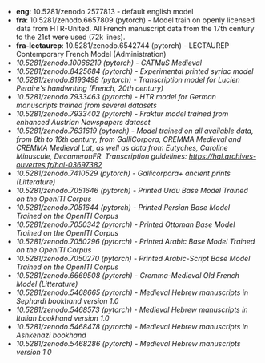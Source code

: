 
- **eng**: 10.5281/zenodo.2577813 \- default english model
- **fra**: 10.5281/zenodo.6657809 (pytorch) \- Model train on openly licensed data from HTR-United. All French manuscript data from the 17th century to the 21st were used (72k lines).
- **fra-lectaurep**: 10.5281/zenodo.6542744 (pytorch) \- LECTAUREP Contemporary French Model (Administration)
- *10.5281/zenodo.10066219 (pytorch) \- CATMuS Medieval*
- *10.5281/zenodo.8425684 (pytorch) \- Experimental printed syriac model*
- *10.5281/zenodo.8193498 (pytorch) \- Transcription model for Lucien Peraire's handwriting (French, 20th century)*
- *10.5281/zenodo.7933463 (pytorch) \- HTR model for German manuscripts trained from several datasets*
- *10.5281/zenodo.7933402 (pytorch) \- Fraktur model trained from enhanced Austrian Newspapers dataset*
- *10.5281/zenodo.7631619 (pytorch) \- Model trained on all available data, from 8th to 16th century, from GalliCorpora, CREMMA Medieval and CREMMA Medieval Lat, as well as data from Eutyches, Caroline Minuscule, DecameronFR. Transcription guidelines: https://hal.archives-ouvertes.fr/hal-03697382*
- *10.5281/zenodo.7410529 (pytorch) \- Gallicorpora+ ancient prints (Litterature)*
- *10.5281/zenodo.7051646 (pytorch) \- Printed Urdu Base Model Trained on the OpenITI Corpus*
- *10.5281/zenodo.7051644 (pytorch) \- Printed Persian Base Model Trained on the OpenITI Corpus*
- *10.5281/zenodo.7050342 (pytorch) \- Printed Ottoman Base Model Trained on the OpenITI Corpus*
- *10.5281/zenodo.7050296 (pytorch) \- Printed Arabic Base Model Trained on the OpenITI Corpus*
- *10.5281/zenodo.7050270 (pytorch) \- Printed Arabic-Script Base Model Trained on the OpenITI Corpus*
- *10.5281/zenodo.6669508 (pytorch) \- Cremma-Medieval Old French Model (Litterature)*
- *10.5281/zenodo.5468665 (pytorch) \- Medieval Hebrew manuscripts in Sephardi bookhand version 1.0*
- *10.5281/zenodo.5468573 (pytorch) \- Medieval Hebrew manuscripts in Italian bookhand version 1.0*
- *10.5281/zenodo.5468478 (pytorch) \- Medieval Hebrew manuscripts in Ashkenazi bookhand*
- *10.5281/zenodo.5468286 (pytorch) \- Medieval Hebrew manuscripts version 1.0*
  